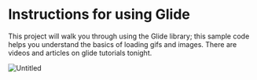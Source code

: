 # Instructions for using Glide

This project will walk you through using the Glide library; this sample code helps you understand the basics of loading gifs and images. There are videos and articles on glide tutorials tonight.

![Untitled](https://github.com/nguyenphuc22/Android-Tutorial-Phuc-Vr/blob/main/Glide/Untitled.gif)
